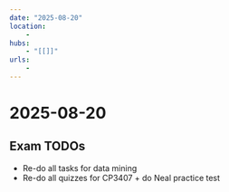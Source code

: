 ```yaml
---
date: "2025-08-20"
location: 
    - 
hubs: 
    - "[[]]"
urls:
    - 
---
```


# 2025-08-20

## Exam TODOs
+ Re-do all tasks for data mining 
+ Re-do all quizzes for CP3407 + do Neal practice test